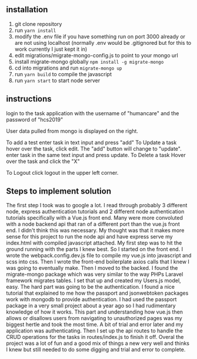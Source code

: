 ## installation

1. git clone repository
2. run `yarn install`
3. modify the .env file if you have something run on port 3000 already or are not using localhost (normally .env would be .gitignored but for this to work currently I just kept it in)
3. edit migrations/migrate-mongo-config.js to point to your mongo url
4. install migrate-mongo globally `npm install -g migrate-mongo`
5. cd into migrations and run `migrate-mongo up`
6. run `yarn build` to compile the javascript
7. run `yarn start` to start node server

## instructions

login to the task application with the username of "humancare" and the password of "hcs2019"

User data pulled from mongo is displayed on the right.

To add a test enter task in text input and press "add"
To Update a task hover over the task, click edit. The "add" button will change to "update". enter task in the same text input and press update.
To Delete a task Hover over the task and click the "X"

To Logout click logout in the upper left corner.

## Steps to implement solution

The first step I took was to google a lot. I read through probably 3 different node, express authentication tutorials and 2 different node authentication tutorials specifically with a Vue.js front end. Many were more convoluted with a node backend api that ran of a different port than the vue.js front end. I didn't think this was necessary. My thought was that it makes more sense for this project to run the node api and have express serve my index.html with compiled javascript attached. My first step was to hit the ground running with the parts I knew best. So I started on the front end. I wrote the webpack.config.dev.js file to compile my vue.js into javascript and scss into css. Then I wrote the front-end boilerplate axios calls that I knew I was going to eventually make. Then I moved to the backed. I found the migrate-mongo package which was very similar to the way PHPs Laravel framework migrates tables. I set that up and created my Users.js model, easy. The hard part was going to be the authentication. I found a nice tutorial that explained to me how the passport and jsonwebtoken packages work with mongodb to provide authentication. I had used the passport package in a very small project about a year ago so I had rudimentary knowledge of how it works. This part and understanding how vue.js then allows or disallows users from navigating to unauthorized pages was my biggest hertle and took the most time. A bit of trial and error later and my application was authenticating. Then I set up the api routes to handle the CRUD operations for the tasks in routes/index.js to finish it off. Overal the project was a lot of fun and a good mix of things a new very well and thinks I knew but still needed to do some digging and trial and error to complete.
